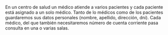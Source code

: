 En un centro de salud un médico atiende a varios pacientes y cada paciente está asignado a un solo médico. Tanto de lo médicos como de los pacientes guardaremos sus datos personales (nombre, apellido, dirección, dni). Cada médico, del que también necesitaremos número de cuenta corriente pasa consulta en una o varias salas.
